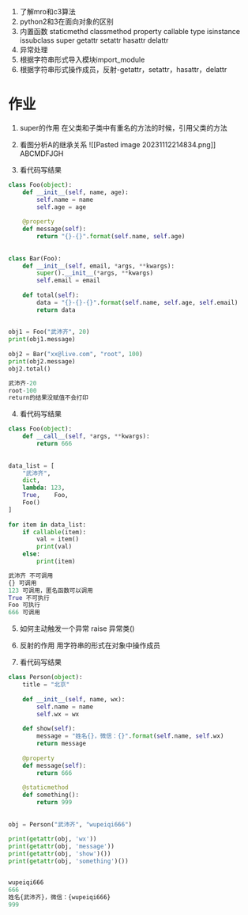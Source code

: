 1. 了解mro和c3算法
2. python2和3在面向对象的区别
3. 内置函数 staticmethd classmethod property callable type isinstance issubclass super getattr setattr hasattr delattr
4. 异常处理
5. 根据字符串形式导入模块import_module
6. 根据字符串形式操作成员，反射-getattr，setattr，hasattr，delattr



# 作业

1. super的作用
在父类和子类中有重名的方法的时候，引用父类的方法

2. 看图分析A的继承关系
![[Pasted image 20231112214834.png]]
ABCMDFJGH

3. 看代码写结果
```python
class Foo(object):  
    def __init__(self, name, age):  
        self.name = name  
        self.age = age  
  
    @property  
    def message(self):  
        return "{}-{}".format(self.name, self.age)  
  
  
class Bar(Foo):  
    def __init__(self, email, *args, **kwargs):  
        super().__init__(*args, **kwargs)  
        self.email = email  
  
    def total(self):  
        data = "{}-{}-{}".format(self.name, self.age, self.email)  
        return data  
  
  
obj1 = Foo("武沛齐", 20)  
print(obj1.message)  
  
obj2 = Bar("xx@live.com", "root", 100)  
print(obj2.message)  
obj2.total()

武沛齐-20
root-100
return的结果没赋值不会打印
```


4. 看代码写结果
```python
class Foo(object):  
    def __call__(self, *args, **kwargs):  
        return 666  
  
  
data_list = [  
    "武沛齐",  
    dict,  
    lambda: 123,  
    True,    Foo,  
    Foo()  
]  
  
for item in data_list:  
    if callable(item):  
        val = item()  
        print(val)  
    else:  
        print(item)

武沛齐 不可调用
{} 可调用
123 可调用，匿名函数可以调用
True 不可执行
Foo 可执行
666 可调用
```


5. 如何主动触发一个异常
raise 异常类()

6. 反射的作用
用字符串的形式在对象中操作成员

7. 看代码写结果

```python
class Person(object):  
    title = "北京"  
  
    def __init__(self, name, wx):  
        self.name = name  
        self.wx = wx  
  
    def show(self):  
        message = "姓名{}，微信：{}".format(self.name, self.wx)  
        return message  
  
    @property  
    def message(self):  
        return 666  
  
    @staticmethod  
    def something():  
        return 999  
  
  
obj = Person("武沛齐", "wupeiqi666")  
  
print(getattr(obj, 'wx'))  
print(getattr(obj, 'message'))  
print(getattr(obj, 'show')())  
print(getattr(obj, 'something')())


wupeiqi666
666
姓名{武沛齐}，微信：{wupeiqi666}
999
```

